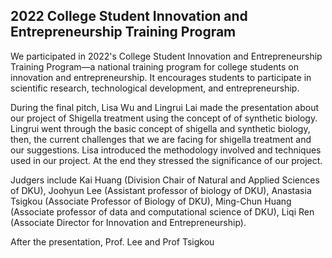 ## 2022 College Student Innovation and Entrepreneurship Training Program
We participated in 2022's College Student Innovation and Entrepreneurship Training Program—a national training program for college students on innovation and entrepreneurship. It encourages students to participate in scientific research, technological development, and entrepreneurship.

During the final pitch, Lisa Wu and Lingrui Lai made the presentation about our project of Shigella treatment using the concept of of synthetic biology. Lingrui went through the basic concept of shigella and synthetic biology, then, the current challenges that we are facing for shigella treatment and our suggestions.  Lisa introduced the methodology involved and techniques used in our project. At the end they stressed the significance of our project.

Judgers include Kai Huang (Division Chair of Natural and Applied Sciences of DKU), Joohyun Lee (Assistant professor of biology of DKU), Anastasia Tsigkou (Associate Professor of Biology of DKU), Ming-Chun Huang (Associate professor of data and computational science of DKU), Liqi Ren (Associate Director for Innovation and Entrepreneurship).

After the presentation, Prof. Lee and Prof Tsigkou
